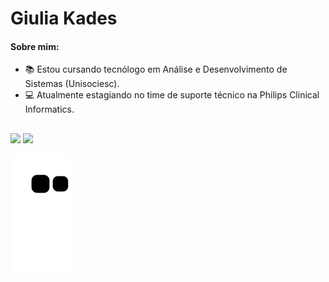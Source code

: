 # Giulia Kades

####  Sobre mim:
- 📚 Estou cursando tecnólogo em Análise e Desenvolvimento de Sistemas (Unisociesc).
- 💻 Atualmente estagiando no time de suporte técnico na Philips Clinical Informatics.

##
<div>
  
  <a href="https://www.instagram.com/giuliakadess/" target="_blank"><img src="https://img.shields.io/badge/-Instagram-%23E4405F?style=for-the-badge&logo=instagram&logoColor=white" target="_blank"></a>
  <a href="https://www.linkedin.com/in/giulia-kades-dos-santos-7973b4230/" target="_blank"><img src="https://img.shields.io/badge/-LinkedIn-%230077B5?style=for-the-badge&logo=linkedin&logoColor=white" target="_blank"></a> 
 
   ![Snake animation](https://github.com/giuliakadess/giuliakadess/blob/output/github-contribution-grid-snake.svg)
  
</div>
